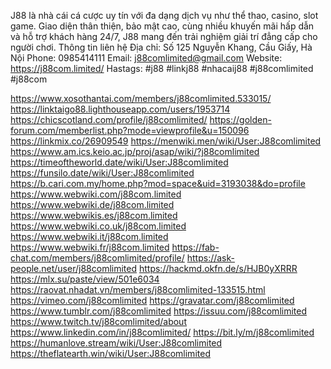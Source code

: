J88 là nhà cái cá cược uy tín với đa dạng dịch vụ như thể thao, casino, slot game. Giao diện thân thiện, bảo mật cao, cùng nhiều khuyến mãi hấp dẫn và hỗ trợ khách hàng 24/7, J88 mang đến trải nghiệm giải trí đẳng cấp cho người chơi.
Thông tin liên hệ
Địa chỉ: Số 125 Nguyễn Khang, Cầu Giấy, Hà Nội
Phone: 0985414111
Email: j88comlimited@gmail.com
Website: https://j88com.limited/
Hastags: #j88 #linkj88 #nhacaij88 #j88comlimited #j88com

https://www.xosothantai.com/members/j88comlimited.533015/
https://linktaigo88.lighthouseapp.com/users/1953714
https://chicscotland.com/profile/j88comlimited/
https://golden-forum.com/memberlist.php?mode=viewprofile&u=150096
https://linkmix.co/26909549
https://menwiki.men/wiki/User:J88comlimited
https://www.am.ics.keio.ac.jp/proj/asap/wiki/?j88comlimited
https://timeoftheworld.date/wiki/User:J88comlimited
https://funsilo.date/wiki/User:J88comlimited
https://b.cari.com.my/home.php?mod=space&uid=3193038&do=profile
https://www.webwiki.com/j88com.limited
https://www.webwiki.de/j88com.limited
https://www.webwikis.es/j88com.limited
https://www.webwiki.co.uk/j88com.limited
https://www.webwiki.it/j88com.limited
https://www.webwiki.fr/j88com.limited
https://fab-chat.com/members/j88comlimited/profile/
https://ask-people.net/user/j88comlimited
https://hackmd.okfn.de/s/HJB0yXRRR
https://mlx.su/paste/view/501e6034
https://raovat.nhadat.vn/members/j88comlimited-133515.html
https://vimeo.com/j88comlimited
https://gravatar.com/j88comlimited
https://www.tumblr.com/j88comlimited
https://issuu.com/j88comlimited
https://www.twitch.tv/j88comlimited/about
https://www.linkedin.com/in/j88comlimited/
https://bit.ly/m/j88comlimited
https://humanlove.stream/wiki/User:J88comlimited
https://theflatearth.win/wiki/User:J88comlimited